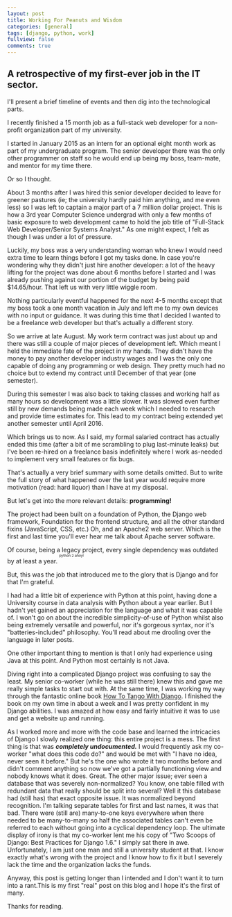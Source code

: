```yaml
---
layout: post
title: Working For Peanuts and Wisdom
categories: [general]
tags: [django, python, work]
fullview: false
comments: true
---
```


## A retrospective of my first-ever job in the IT sector.

I'll present a brief timeline of events and then dig into the technological parts.

I recently finished a 15 month job as a full-stack web developer for a non-profit organization part of my university.

I started in January 2015 as an intern for an optional eight month work as part of my undergraduate program. The senior developer there was the only other programmer on staff so he would end up being my boss, team-mate, and mentor for my time there.

Or so I thought.

About 3 months after I was hired this senior developer decided to leave for greener pastures (ie; the university hardly paid him anything, and me even less) so I was left to captain a major part of a 7 million dollar project. This is how a 3rd year Computer Science undergrad with only a few months of basic exposure to web development came to hold the job title of "Full-Stack Web Developer/Senior Systems Analyst." As one might expect, I felt as though I was under a lot of pressure.

Luckily, my boss was a very understanding woman who knew I would need extra time to learn things before I got my tasks done. In case you're wondering why they didn't just hire another developer: a lot of the heavy lifting for the project was done about 6 months before I started and I was already pushing against our portion of the budget by being paid $14.65/hour. That left us with very little wiggle room.

Nothing particularly eventful happened for the next 4-5 months except that my boss took a one month vacation in July and left me to my own devices with no input or guidance. It was during this time that I decided I wanted to be a freelance web developer but that's actually a different story.

So we arrive at late August. My work term contract was just about up and there was still a couple of major pieces of development left. Which meant I held the immediate fate of the project in my hands. They didn't have the money to pay another developer industry wages and I was the only one capable of doing any programming or web design. They pretty much had no choice but to extend my contract until December of that year (one semester).

During this semester I was also back to taking classes and working half as many hours so development was a little slower. It was slowed even further still by new demands being made each week which I needed to research and provide time estimates for. This lead to my contract being extended yet another semester until April 2016.

Which brings us to now. As I said, my formal salaried contract has actually ended this time (after a bit of me scrambling to plug last-minute leaks) but I've been re-hired on a freelance basis indefinitely where I work as-needed to implement very small features or fix bugs.

That's actually a very brief summary with some details omitted. But to write the full story of what happened over the last year would require more motivation (read: hard liquor) than I have at my disposal.

But let's get into the more relevant details: **programming!**

The project had been built on a foundation of Python, the Django web framework, Foundation for the frontend structure, and all the other standard fixins (JavaScript, CSS, etc.) Oh, and an Apache2 web server. Which is the first and last time you'll ever hear me talk about Apache server software.

Of course, being a legacy project, every single dependency was outdated by at least a year. <sup><sup><sup>python 2 ahoy!</sup></sup></sup>

But, this was the job that introduced me to the glory that is Django and for that I'm grateful.

I had had a little bit of experience with Python at this point, having done a University course in data analysis with Python about a year earlier. But I hadn't yet gained an appreciation for the language and what it was capable of. I won't go on about the incredible simplicity-of-use of Python whilst also being extremely versatile and powerful, nor it's gorgeous syntax, nor it's "batteries-included" philosophy. You'll read about me drooling over the language in later posts.

One other important thing to mention is that I only had experience using Java at this point. And Python most certainly is not Java.

Diving right into a complicated Django project was confusing to say the least. My senior co-worker (while he was still there) knew this and gave me really simple tasks to start out with. At the same time, I was working my way through the fantastic online book [How To Tango With Django](http://www.tangowithdjango.com/). I finished the book on my own time in about a week and I was pretty confident in my Django abilities. I was amazed at how easy and fairly intuitive it was to use and get a website up and running.

As I worked more and more with the code base and learned the intricacies of Django I slowly realized one thing: this entire project is a mess. 
The first thing is that was ***completely undocumented.*** I would frequently ask my co-worker "what does this code do?" and would be met with "I have no idea, never seen it before." But he's the one who wrote it two months before and didn't comment anything so now we've got a partially functioning view and nobody knows what it does. Great.
The other major issue; ever seen a database that was severely non-normalized? You know, one table filled with redundant data that really should be split into several? Well it this database had (still has) that exact opposite issue. It was normalized beyond recognition. I'm talking separate tables for first and last names, it was that bad. There were (still are) many-to-one keys everywhere when there needed to be many-to-many so half the associated tables can't even be referred to each without going into a cyclical dependency loop.
The ultimate display of irony is that my co-worker lent me his copy of "Two Scoops of Django: Best Practices for Django 1.6." I simply sat there in awe.
Unfortunately, I am just one man and still a university student at that. I know exactly what's wrong with the project and I know how to fix it but I severely lack the time and the organization lacks the funds. 

Anyway, this post is getting longer than I intended and I don't want it to turn into a rant.This is my first "real" post on this blog and I hope it's the first of many. 

Thanks for reading.


